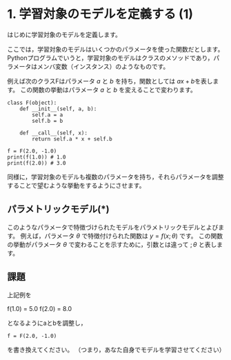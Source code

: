 # 1. 学習対象のモデルを定義する (1)

はじめに学習対象のモデルを定義します。

ここでは，学習対象のモデルはいくつかのパラメータを使った関数だとします。
Pythonプログラムでいうと，学習対象のモデルはクラスのメソッドであり，パラメータはメンバ変数（インスタンス）のようなものです。

例えば次のクラスFはパラメータ $a$ と $b$ を持ち，関数としては $ax + b$を表します。
この関数の挙動はパラメータ $a$ と $b$ を変えることで変わります。

```
class F(object):
    def __init__(self, a, b):
        self.a = a
        self.b = b

    def __call__(self, x):
        return self.a * x + self.b

f = F(2.0, -1.0)
print(f(1.0)) # 1.0
print(f(2.0)) # 3.0
```


同様に，学習対象のモデルも複数のパラメータを持ち，それらパラメータを調整することで望むような挙動をするようにさせます。

## パラメトリックモデル(*)

このようなパラメータで特徴づけられたモデルをパラメトリックモデルとよびます。
例えば，パラメータ $\theta$ で特徴付けられた関数は $y=f(x; \theta)$ です。
この関数の挙動がパラメータ $\theta$ で変わることを示すために，引数とは違って $;\theta$ と表します。

## 課題

上記例を

f(1.0) = 5.0
f(2.0) = 8.0

となるようにaとbを調整し，

```
f = F(2.0, -1.0)
```

を書き換えてください。
（つまり，あなた自身でモデルを学習させてください）
